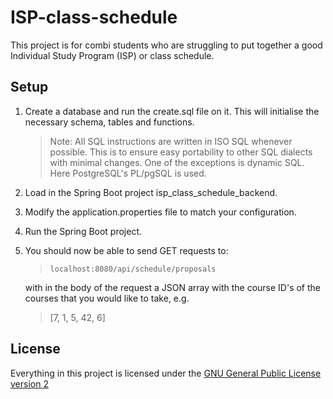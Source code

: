 # ISP-class-schedule

This project is for combi students who are struggling to put together a good Individual Study Program (ISP) or class schedule.

## Setup

1. Create a database and run the create.sql file on it. This will initialise the necessary schema, tables and functions.
   
   > Note: 
   > All SQL instructions are written in ISO SQL whenever possible. This is to ensure easy portability to other SQL dialects with minimal changes. One of the exceptions is dynamic SQL. Here PostgreSQL's PL/pgSQL is used.

2. Load in the Spring Boot project isp_class_schedule_backend.

3. Modify the application.properties file to match your configuration.

4. Run the Spring Boot project. 

5. You should now be able to send GET requests to:
   
   > `localhost:8080/api/schedule/proposals`
   
   with in the body of the request a JSON array with the course ID's of the courses that you would like to take, e.g.
   
   > [7, 1, 5, 42, 6]

## License

   Everything in this project is licensed under the [GNU General Public License version 2](https://opensource.org/licenses/gpl-2.0.php)
